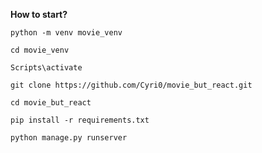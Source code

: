 **How to start?**

`python -m venv movie_venv`

`cd movie_venv`

`Scripts\activate`

`git clone https://github.com/Cyri0/movie_but_react.git`

`cd movie_but_react`

`pip install -r requirements.txt`

`python manage.py runserver`
